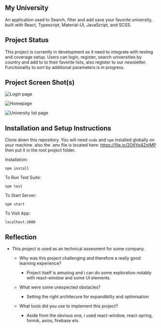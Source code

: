 ## My University

An application used to Search, filter and add save your favorite university, built with React, Typescript, Material-UI, JavaScript, and SCSS.

## Project Status

This project is currently in development as it need to integrate with testing and coverage setup. Users can login, register, search universities by country and add to to their favorite lists, also register to our newsletter. Functionality to sort by additional parameters is in progress.

## Project Screen Shot(s)

![Login page](https://i.imgur.com/c2BZgMt.png)

![Homepage](https://i.imgur.com/VMXLXjk.png)

![University list page](https://i.imgur.com/nl2rIrS.png)

## Installation and Setup Instructions

Clone down this repository. You will need `node` and `npm` installed globally on your machine. also the .env file is located here: https://file.io/2OtIYq4ZnIMP then put it in the root project folder.

Installation:

`npm install`  

To Run Test Suite:  

`npm test`  

To Start Server:

`npm start`  

To Visit App:

`localhost:3000`  

## Reflection

- This project is used as an technical assesment for some company.

    - Why was this project challenging and therefore a really good learning experience?
        - Project itself is amusing and i can do some exploration notably with react-window and some UI elements.

    - What were some unexpected obstacles?
        - Setting the right architecure for expandibilty and optimisation

    - What tools did you use to implement this project?
        -  Aside from the obvious one, i used react-window, react-spring, formik, axios, firebase etx.
